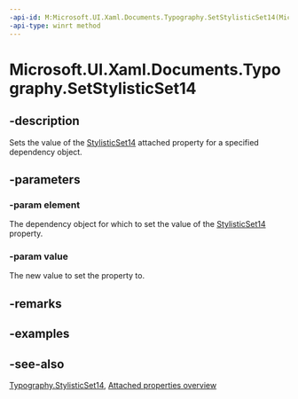 ```yaml
---
-api-id: M:Microsoft.UI.Xaml.Documents.Typography.SetStylisticSet14(Microsoft.UI.Xaml.DependencyObject,System.Boolean)
-api-type: winrt method
---
```


<!-- Method syntax
public void SetStylisticSet14(Windows.UI.Xaml.DependencyObject element, System.Boolean value)
-->

# Microsoft.UI.Xaml.Documents.Typography.SetStylisticSet14

## -description
Sets the value of the [StylisticSet14](typography_stylisticset14.md) attached property for a specified dependency object.

## -parameters
### -param element
The dependency object for which to set the value of the [StylisticSet14](typography_stylisticset14.md) property.

### -param value
The new value to set the property to.

## -remarks

## -examples

## -see-also

[Typography.StylisticSet14](typography_stylisticset14.md), [Attached properties overview](/windows/uwp/xaml-platform/attached-properties-overview)
